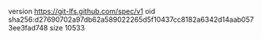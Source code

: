 version https://git-lfs.github.com/spec/v1
oid sha256:d27690702a97db62a589022265d5f10437cc8182a6342d14aab0573ee3fad748
size 10533
